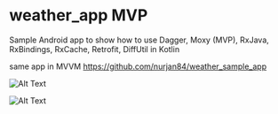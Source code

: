 # weather_app MVP

Sample Android app to show how to use Dagger, Moxy (MVP), RxJava, RxBindings, RxCache, Retrofit, DiffUtil in Kotlin

same app in MVVM https://github.com/nurjan84/weather_sample_app

![Alt Text](https://github.com/nurjan84/weather_sample_app/blob/master/ezgif.com-video-to-gif%20(1).gif)

![Alt Text](https://media.giphy.com/media/vFKqnCdLPNOKc/giphy.gif)

